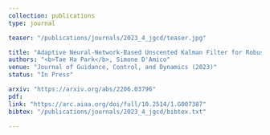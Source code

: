 ```yaml
---
collection: publications
type: journal

teaser: "/publications/journals/2023_4_jgcd/teaser.jpg"

title: "Adaptive Neural-Network-Based Unscented Kalman Filter for Robust Pose Tracking of Noncooperative Spacecraft"
authors: "<b>Tae Ha Park</b>, Simone D'Amico"
venue: "Journal of Guidance, Control, and Dynamics (2023)"
status: "In Press"

arxiv: "https://arxiv.org/abs/2206.03796"
pdf:
link: "https://arc.aiaa.org/doi/full/10.2514/1.G007387"
bibtex: "/publications/journals/2023_4_jgcd/bibtex.txt"

---
```

